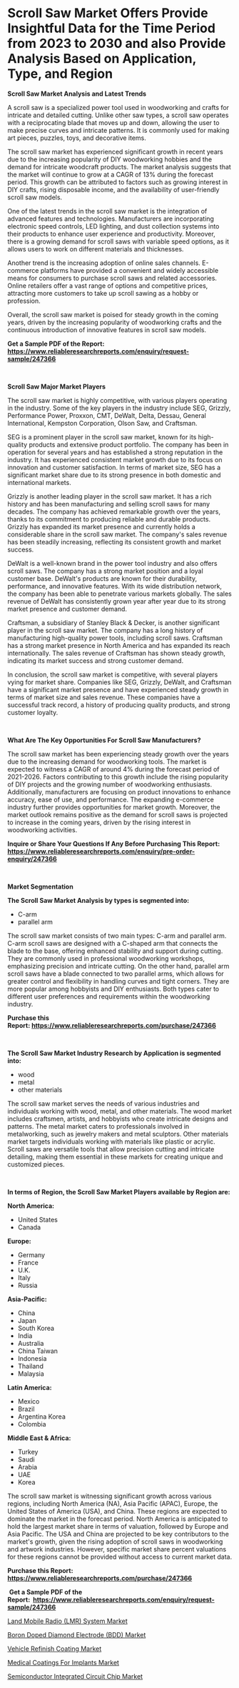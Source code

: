 <p><h1>Scroll Saw Market Offers Provide Insightful Data for the Time Period from 2023 to 2030 and also Provide Analysis Based on Application, Type, and Region</h1></p><p><strong>Scroll Saw Market Analysis and Latest Trends</strong></p>
<p><p>A scroll saw is a specialized power tool used in woodworking and crafts for intricate and detailed cutting. Unlike other saw types, a scroll saw operates with a reciprocating blade that moves up and down, allowing the user to make precise curves and intricate patterns. It is commonly used for making art pieces, puzzles, toys, and decorative items.</p><p>The scroll saw market has experienced significant growth in recent years due to the increasing popularity of DIY woodworking hobbies and the demand for intricate woodcraft products. The market analysis suggests that the market will continue to grow at a CAGR of 13% during the forecast period. This growth can be attributed to factors such as growing interest in DIY crafts, rising disposable income, and the availability of user-friendly scroll saw models.</p><p>One of the latest trends in the scroll saw market is the integration of advanced features and technologies. Manufacturers are incorporating electronic speed controls, LED lighting, and dust collection systems into their products to enhance user experience and productivity. Moreover, there is a growing demand for scroll saws with variable speed options, as it allows users to work on different materials and thicknesses.</p><p>Another trend is the increasing adoption of online sales channels. E-commerce platforms have provided a convenient and widely accessible means for consumers to purchase scroll saws and related accessories. Online retailers offer a vast range of options and competitive prices, attracting more customers to take up scroll sawing as a hobby or profession.</p><p>Overall, the scroll saw market is poised for steady growth in the coming years, driven by the increasing popularity of woodworking crafts and the continuous introduction of innovative features in scroll saw models.</p></p>
<p><strong>Get a Sample PDF of the Report:&nbsp; <a href="https://www.reliableresearchreports.com/enquiry/request-sample/247366">https://www.reliableresearchreports.com/enquiry/request-sample/247366</a></strong></p>
<p>&nbsp;</p>
<p><strong>Scroll Saw Major Market Players</strong></p>
<p><p>The scroll saw market is highly competitive, with various players operating in the industry. Some of the key players in the industry include SEG, Grizzly, Performance Power, Proxxon, CMT, DeWalt, Delta, Dessau, General International, Kempston Corporation, Olson Saw, and Craftsman.</p><p>SEG is a prominent player in the scroll saw market, known for its high-quality products and extensive product portfolio. The company has been in operation for several years and has established a strong reputation in the industry. It has experienced consistent market growth due to its focus on innovation and customer satisfaction. In terms of market size, SEG has a significant market share due to its strong presence in both domestic and international markets.</p><p>Grizzly is another leading player in the scroll saw market. It has a rich history and has been manufacturing and selling scroll saws for many decades. The company has achieved remarkable growth over the years, thanks to its commitment to producing reliable and durable products. Grizzly has expanded its market presence and currently holds a considerable share in the scroll saw market. The company's sales revenue has been steadily increasing, reflecting its consistent growth and market success.</p><p>DeWalt is a well-known brand in the power tool industry and also offers scroll saws. The company has a strong market position and a loyal customer base. DeWalt's products are known for their durability, performance, and innovative features. With its wide distribution network, the company has been able to penetrate various markets globally. The sales revenue of DeWalt has consistently grown year after year due to its strong market presence and customer demand.</p><p>Craftsman, a subsidiary of Stanley Black & Decker, is another significant player in the scroll saw market. The company has a long history of manufacturing high-quality power tools, including scroll saws. Craftsman has a strong market presence in North America and has expanded its reach internationally. The sales revenue of Craftsman has shown steady growth, indicating its market success and strong customer demand.</p><p>In conclusion, the scroll saw market is competitive, with several players vying for market share. Companies like SEG, Grizzly, DeWalt, and Craftsman have a significant market presence and have experienced steady growth in terms of market size and sales revenue. These companies have a successful track record, a history of producing quality products, and strong customer loyalty.</p></p>
<p>&nbsp;</p>
<p><strong>What Are The Key Opportunities For Scroll Saw Manufacturers?</strong></p>
<p><p>The scroll saw market has been experiencing steady growth over the years due to the increasing demand for woodworking tools. The market is expected to witness a CAGR of around 4% during the forecast period of 2021-2026. Factors contributing to this growth include the rising popularity of DIY projects and the growing number of woodworking enthusiasts. Additionally, manufacturers are focusing on product innovations to enhance accuracy, ease of use, and performance. The expanding e-commerce industry further provides opportunities for market growth. Moreover, the market outlook remains positive as the demand for scroll saws is projected to increase in the coming years, driven by the rising interest in woodworking activities.</p></p>
<p><strong>Inquire or Share Your Questions If Any Before Purchasing This Report: <a href="https://www.reliableresearchreports.com/enquiry/pre-order-enquiry/247366">https://www.reliableresearchreports.com/enquiry/pre-order-enquiry/247366</a></strong></p>
<p>&nbsp;</p>
<p><strong>Market Segmentation</strong></p>
<p><strong>The Scroll Saw Market Analysis by types is segmented into:</strong></p>
<p><ul><li>C-arm</li><li>parallel arm</li></ul></p>
<p><p>The scroll saw market consists of two main types: C-arm and parallel arm. C-arm scroll saws are designed with a C-shaped arm that connects the blade to the base, offering enhanced stability and support during cutting. They are commonly used in professional woodworking workshops, emphasizing precision and intricate cutting. On the other hand, parallel arm scroll saws have a blade connected to two parallel arms, which allows for greater control and flexibility in handling curves and tight corners. They are more popular among hobbyists and DIY enthusiasts. Both types cater to different user preferences and requirements within the woodworking industry.</p></p>
<p><strong>Purchase this Report:&nbsp;<a href="https://www.reliableresearchreports.com/purchase/247366">https://www.reliableresearchreports.com/purchase/247366</a></strong></p>
<p>&nbsp;</p>
<p><strong>The Scroll Saw Market Industry Research by Application is segmented into:</strong></p>
<p><ul><li>wood</li><li>metal</li><li>other materials</li></ul></p>
<p><p>The scroll saw market serves the needs of various industries and individuals working with wood, metal, and other materials. The wood market includes craftsmen, artists, and hobbyists who create intricate designs and patterns. The metal market caters to professionals involved in metalworking, such as jewelry makers and metal sculptors. Other materials market targets individuals working with materials like plastic or acrylic. Scroll saws are versatile tools that allow precision cutting and intricate detailing, making them essential in these markets for creating unique and customized pieces.</p></p>
<p>&nbsp;</p>
<p><strong>In terms of Region, the Scroll Saw Market Players available by Region are:</strong></p>
<p>
    <p> <strong> North America: </strong>
        <ul>
            <li>United States</li>
            <li>Canada</li>
        </ul>
        </p> 
    <p> <strong> Europe: </strong>
        <ul>
            <li>Germany</li>
            <li>France</li>
            <li>U.K.</li>
            <li>Italy</li>
            <li>Russia</li>
        </ul>
        </p> 
    <p> <strong> Asia-Pacific: </strong>
        <ul>
            <li>China</li>
            <li>Japan</li>
            <li>South Korea</li>
            <li>India</li>
            <li>Australia</li>
            <li>China Taiwan</li>
            <li>Indonesia</li>
            <li>Thailand</li>
            <li>Malaysia</li>
        </ul>
        </p> 
    <p> <strong> Latin America: </strong>
        <ul>
            <li>Mexico</li>
            <li>Brazil</li>
            <li>Argentina Korea</li>
            <li>Colombia</li>
        </ul>
        </p> 
    <p> <strong> Middle East & Africa: </strong>
        <ul>
            <li>Turkey</li>
            <li>Saudi</li>
            <li>Arabia</li>
            <li>UAE</li>
            <li>Korea</li>
        </ul>
    </p>
    </p>
<p><p>The scroll saw market is witnessing significant growth across various regions, including North America (NA), Asia Pacific (APAC), Europe, the United States of America (USA), and China. These regions are expected to dominate the market in the forecast period. North America is anticipated to hold the largest market share in terms of valuation, followed by Europe and Asia Pacific. The USA and China are projected to be key contributors to the market's growth, given the rising adoption of scroll saws in woodworking and artwork industries. However, specific market share percent valuations for these regions cannot be provided without access to current market data.</p></p>
<p><strong>Purchase this Report: <a href="https://www.reliableresearchreports.com/purchase/247366">https://www.reliableresearchreports.com/purchase/247366</a></strong></p>
<p>&nbsp;<strong>Get a Sample PDF of the Report:&nbsp;&nbsp;<a href="https://www.reliableresearchreports.com/enquiry/request-sample/247366">https://www.reliableresearchreports.com/enquiry/request-sample/247366</a></strong></p>
<p><strong></strong></p>
<p><p><a href="https://www.linkedin.com/pulse/land-mobile-radio-lmr-system-market-size-share-global-analysis-3jude/">Land Mobile Radio (LMR) System Market</a></p><p><a href="https://www.linkedin.com/pulse/boron-doped-diamond-electrode-bdd-market-size-growth-forecast-skzfe/">Boron Doped Diamond Electrode (BDD) Market</a></p><p><a href="https://medium.com/@shivangi.reportprime/vehicle-refinish-coating-market-size-cagr-trends-2024-2030-e0b64f6fa080">Vehicle Refinish Coating Market</a></p><p><a href="https://medium.com/@krithi.reportprime/medical-coatings-for-implants-market-furnishes-information-on-market-share-market-trends-and-c138dc95d944">Medical Coatings For Implants Market</a></p><p><a href="https://www.linkedin.com/pulse/decoding-semiconductor-integrated-circuit-chip-market-cqs4e/">Semiconductor Integrated Circuit Chip Market</a></p></p>